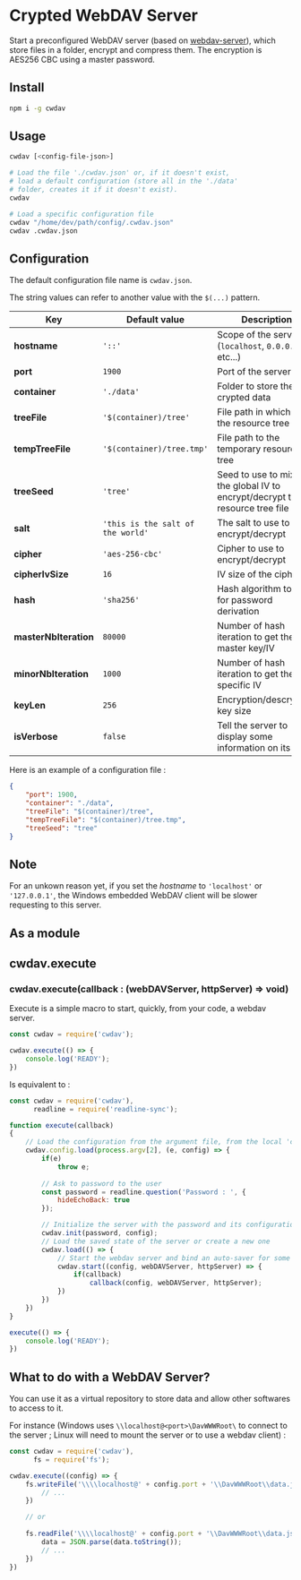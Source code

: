 # Crypted WebDAV Server

Start a preconfigured WebDAV server (based on [webdav-server](https://www.npmjs.com/package/webdav-server)), which store files in a folder, encrypt and compress them. The encryption is AES256 CBC using a master password.

## Install

```bash
npm i -g cwdav
```

## Usage

```bash
cwdav [<config-file-json>]

# Load the file './cwdav.json' or, if it doesn't exist,
# load a default configuration (store all in the './data'
# folder, creates it if it doesn't exist).
cwdav

# Load a specific configuration file
cwdav "/home/dev/path/config/.cwdav.json"
cwdav .cwdav.json
```

## Configuration

The default configuration file name is `cwdav.json`.

The string values can refer to another value with the `$(...)` pattern.

Key | Default value | Description
-|-|-
**hostname** | `'::'` | Scope of the server (`localhost`, `0.0.0.0`, `::`, etc...)
**port** | `1900` | Port of the server
**container** | `'./data'` | Folder to store the crypted data
**treeFile** | `'$(container)/tree'` | File path in which store the resource tree
**tempTreeFile** | `'$(container)/tree.tmp'` | File path to the temporary resource tree
**treeSeed** | `'tree'` | Seed to use to mix with the global IV to encrypt/decrypt the resource tree file
**salt** | `'this is the salt of the world'` | The salt to use to encrypt/decrypt
**cipher** | `'aes-256-cbc'` | Cipher to use to encrypt/decrypt
**cipherIvSize** | `16` | IV size of the cipher
**hash** | `'sha256'` | Hash algorithm to use for password derivation
**masterNbIteration** | `80000` | Number of hash iteration to get the master key/IV
**minorNbIteration** | `1000` | Number of hash iteration to get the file-specific IV
**keyLen** | `256` | Encryption/descryption key size
**isVerbose** | `false` | Tell the server to display some information on its own

Here is an example of a configuration file :
```json
{
    "port": 1900,
    "container": "./data",
    "treeFile": "$(container)/tree",
    "tempTreeFile": "$(container)/tree.tmp",
    "treeSeed": "tree"
}
```

## Note

For an unkown reason yet, if you set the *hostname* to `'localhost'` or `'127.0.0.1'`, the Windows embedded WebDAV client will be slower requesting to this server.

## As a module

## cwdav.execute

### cwdav.execute(callback : (webDAVServer, httpServer) => void)

Execute is a simple macro to start, quickly, from your code, a webdav server.

```javascript
const cwdav = require('cwdav');

cwdav.execute(() => {
    console.log('READY');
})
```

Is equivalent to :

```javascript
const cwdav = require('cwdav'),
      readline = require('readline-sync');

function execute(callback)
{
    // Load the configuration from the argument file, from the local 'cwdav.json' file or from the default values
    cwdav.config.load(process.argv[2], (e, config) => {
        if(e)
            throw e;
        
        // Ask to password to the user
        const password = readline.question('Password : ', {
            hideEchoBack: true
        });

        // Initialize the server with the password and its configuration
        cwdav.init(password, config);
        // Load the saved state of the server or create a new one
        cwdav.load(() => {
            // Start the webdav server and bind an auto-saver for some HTTP methods
            cwdav.start((config, webDAVServer, httpServer) => {
                if(callback)
                    callback(config, webDAVServer, httpServer);
            })
        })
    })
}

execute(() => {
    console.log('READY');
})
```

## What to do with a WebDAV Server?

You can use it as a virtual repository to store data and allow other softwares to access to it.

For instance (Windows uses `\\localhost@<port>\DavWWWRoot\` to connect to the server ; Linux will need to mount the server or to use a webdav client) :
```javascript
const cwdav = require('cwdav'),
      fs = require('fs');

cwdav.execute((config) => {
    fs.writeFile('\\\\localhost@' + config.port + '\\DavWWWRoot\\data.json', JSON.stringify({ myData: 'data' }), (e) => {
        // ...
    })

    // or
    
    fs.readFile('\\\\localhost@' + config.port + '\\DavWWWRoot\\data.json', (e, data) => {
        data = JSON.parse(data.toString());
        // ...
    })
})
```
